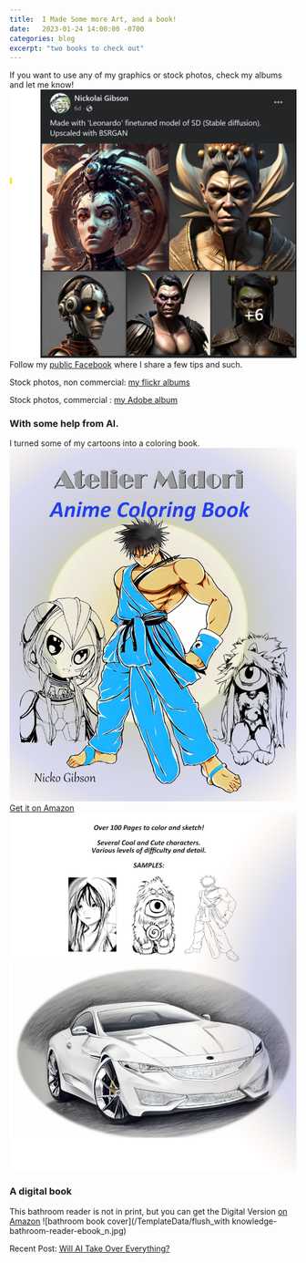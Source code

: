 ```yaml
---
title:  I Made Some more Art, and a book!
date:   2023-01-24 14:00:00 -0700
categories: blog 
excerpt: "two books to check out"
---
```

If you want to use any of my graphics or stock photos, check my albums and let me know! 
![character design images](/TemplateData/character-artwork.jpg)
Follow my [public Facebook](https://www.facebook.com/nicko.gibson) where I share a few tips and such.

Stock photos, non commercial: [my flickr albums](https://www.flickr.com/photos/62732518@N04/albums)

Stock photos, commercial : [my Adobe album](https://stock.adobe.com/contributor/211188035/Nicko)


### With some help from AI.
I turned some of my cartoons into a coloring book.
![coloring book cover](/TemplateData/anime_coloring_book_cover1.jpg)
[Get it on Amazon](https://a.co/d/fji8kSw)
![coloring book cover](/TemplateData/anime_coloring_book_cover2.jpg)



### A digital book
This bathroom reader is not in print, but you can get the Digital Version [on Amazon](https://a.co/d/ixcwl32)
![bathroom book cover](/TemplateData/flush_with knowledge-bathroom-reader-ebook_n.jpg)

Recent Post: [Will AI Take Over Everything?](https://nickogibson.github.io/blog/2023/01/09/will-ai-take-over-everything.html)